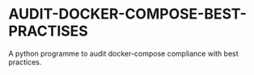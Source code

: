 # AUDIT-DOCKER-COMPOSE-BEST-PRACTISES

A python programme to audit docker-compose compliance with best practices.

